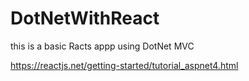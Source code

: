 # DotNetWithReact
this is a basic Racts appp using DotNet MVC

https://reactjs.net/getting-started/tutorial_aspnet4.html
